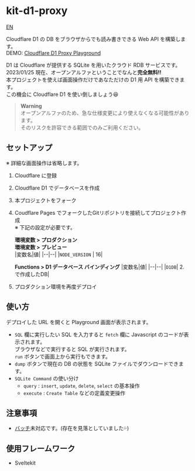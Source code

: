 # kit-d1-proxy
[EN](./README.md)  

Cloudflare D1 の DB をブラウザからでも読み書きできる Web API を構築します。  
DEMO: [Cloudflare D1 Proxy Playground](https://kit-d1-proxy.pages.dev/)

D1 は Cloudflare が提供する SQLite を用いたクラウド RDB サービスです。  
2023/01/25 現在、オープンアルファということでなんと**完全無料!!**  
本プロジェクトを使えば画面操作だけであなただけの D1 用 API を構築できます。  
この機会に Cloudflare D1 を使い倒しましょう😆  
> **Warning**  
> オープンアルファのため、急な仕様変更により使えなくなる可能性があります。  
> そのリスクを許容できる範囲でのみご利用ください。

## セットアップ

※ 詳細な画面操作は省略します。

1. Cloudflare に登録
2. Cloudflare D1 でデータベースを作成
3. 本プロジェクトをフォーク
4. Coudflare Pages でフォークしたGitリポジトリを接続してプロジェクト作成  
    ※ 下記の設定が必要です。  

    **環境変数 > プロダクション**  
    **環境変数 > プレビュー**  
    |変数名|値|
    |--|--|
    |`NODE_VERSION` | 16|

    **Functions > D1 データベース バインディング**
    |変数名|値|
    |--|--|
    |`D1DB`| 2. で作成したDB|

5. プロダクション環境を再度デプロイ

## 使い方
デプロイした URL を開くと Playground 画面が表示されます。  
* `SQL` 欄に実行したい SQL を入力すると `fetch` 欄に Javascript のコードが表示されます。  
  ブラウザなどで実行すると SQL が実行されます。  
  `run` ボタンで画面上から実行もできます。
* `dump` ボタンで現在の DB の状態を SQLite ファイルでダウンロードできます。
* `SQLite Command` の使い分け
    * `query` : `insert`, `update`, `delete`, `select` の基本操作
    * `execute` : `Create Table` などの定義変更操作

## 注意事項
* [バッチ](https://developers.cloudflare.com/d1/platform/client-api/#batch-statements)未対応です。(存在を見落としていました💦)

## 使用フレームワーク
* Sveltekit 
